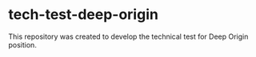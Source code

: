 # tech-test-deep-origin
This repository was created to develop the technical test for Deep Origin position. 
